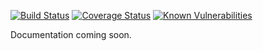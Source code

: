 [![Build Status](https://travis-ci.org/apowers313/component-web.svg?branch=master)](https://travis-ci.org/apowers313/component-web) [![Coverage Status](https://coveralls.io/repos/github/apowers313/component-web/badge.svg)](https://coveralls.io/github/apowers313/component-web) [![Known Vulnerabilities](https://snyk.io/test/github/apowers313/component-web/badge.svg?targetFile=package.json)](https://snyk.io/test/github/apowers313/component-web?targetFile=package.json)

Documentation coming soon.